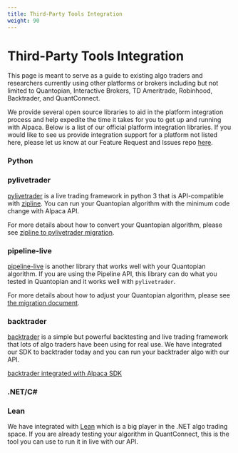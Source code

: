 ```yaml
---
title: Third-Party Tools Integration
weight: 90
---
```

# Third-Party Tools Integration

This page is meant to serve as a guide to existing algo traders and researchers
currently using other platforms or brokers including but not limited to Quantopian,
Interactive Brokers, TD Ameritrade, Robinhood, Backtrader, and QuantConnect.

We provide several open source libraries to aid in the platform integration process and
help expedite the time it takes for you to get up and running with Alpaca. Below is a list of
our official platform integration libraries. If you would like to see us provide integration support
for a platform not listed here, please let us know at our Feature Request and Issues repo 
[here]('https://github.com/alpacahq/Alpaca-API').

### Python

### pylivetrader
[pylivetrader](https://github.com/alpacahq/pylivetrader/) is a live trading framework in
python 3 that is API-compatible with [zipline](https://github.com/quantopian/zipline/).
You can run your Quantopian algorithm with the minimum code change with Alpaca API.

For more details about how to convert your Quantopian algorithm, please see
[zipline to pylivetrader migration](./zipline-to-pylivetrader/).

### pipeline-live
[pipeline-live](https://github.com/alpacahq/pipeline-live/) is another library
that works well with your Quantopian algorithm. If you are using the Pipeline API,
this library can do what you tested in Quantopian and it works well with
`pylivetrader`.

For more details about how to adjust your Quantopian algorithm, please see
[the migration document](./quantopian-to-pipeline-live/).


### backtrader
[backtrader](https://github.com/backtrader/backtrader/) is a simple but
powerful backtesting and live trading framework that lots of algo traders
have been using for real use. We have integrated our SDK to backtrader
today and you can run your backtrader algo with our API.

[backtrader integrated with Alpaca SDK](https://github.com/alpacahq/alpaca-backtrader-api/)

### .NET/C\#

### Lean
We have integrated with [Lean](https://github.com/QuantConnect/Lean/)
which is a big player in the .NET algo trading space. If you are
already testing your algorithm in QuantConnect, this is the tool
you can use to run it in live with our API.

